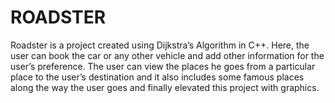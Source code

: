 # ROADSTER
Roadster is a project created using Dijkstra’s Algorithm in C++. Here, the user can book the car or any other vehicle and add other information for the user’s preference. The user can view the places he goes from a particular place to the user’s destination and it also includes some famous places along the way the user goes and finally elevated this project with graphics.

